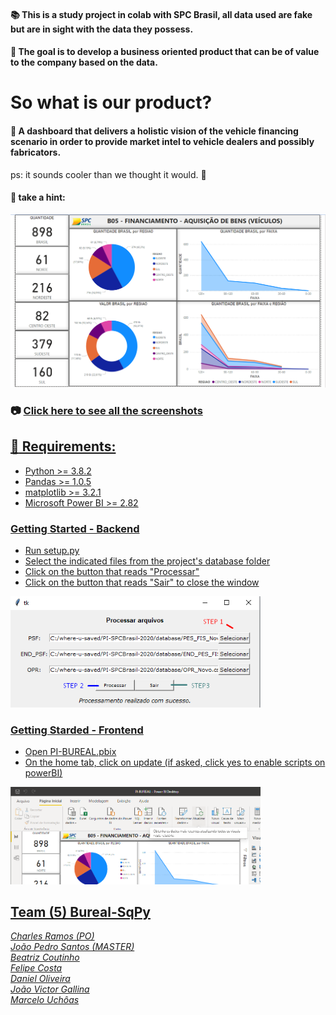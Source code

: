 

#### :books: This is a study project in colab with SPC Brasil, all data used are fake but are in sight with the data they possess.
#### :running: The goal is to develop a business oriented product that can be of value to the company based on the data.
# So what is our product?
#### :pushpin: A dashboard that delivers a holistic vision of the vehicle financing scenario in order to provide market intel to vehicle dealers and possibly fabricators.
ps: it sounds cooler than we thought it would. 🤭
#### :mag_right: take a hint:
<img src="screenshots/frontend/dashboard.png" width="700px" />

### :camera: <a href="SCREENSHOTS.md"> Click here to see all the screenshots

## :electric_plug: Requirements:
- Python >= 3.8.2
- Pandas >= 1.0.5
- matplotlib >= 3.2.1
- Microsoft Power BI >= 2.82

### Getting Started - Backend
- Run setup.py
- Select the indicated files from the project's database folder
- Click on the button that reads "Processar"
- Click on the button that reads "Sair" to close the window
<img src="screenshots/getting-started/setup.png" width=400px>

### Getting Starded - Frontend
- Open PI-BUREAL.pbix
- On the home tab, click on update (if asked, click yes to enable scripts on powerBI)
<img src="screenshots/getting-started/frontend.png" width=400px>

## Team (5) Bureal-SqPy 
[*Charles Ramos (PO)*](https://github.com/charles-ramos)      
[*João Pedro Santos (MASTER)*](https://github.com/QuodJP)      
[*Beatriz Coutinho*](https://github.com/bibiacoutinho)      
[*Felipe Costa*](https://github.com/fcostafelipe)      
[*Daniel Oliveira*](https://github.com/danielsantosoliveira)                                                                           
[*João Victor Gallina*](https://github.com/JVMedeiros)                                                                                 
[*Marcelo Uchôas*](https://github.com/marcelouchoas)
